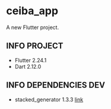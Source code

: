 # ceiba_app

A new Flutter project.

## INFO PROJECT

- Flutter 2.24.1
- Dart 2.12.0

## INFO DEPENDENCIES DEV

- stacked_generator 1.3.3 [link](https://stacked.filledstacks.com/docs/getting-started/overview)
